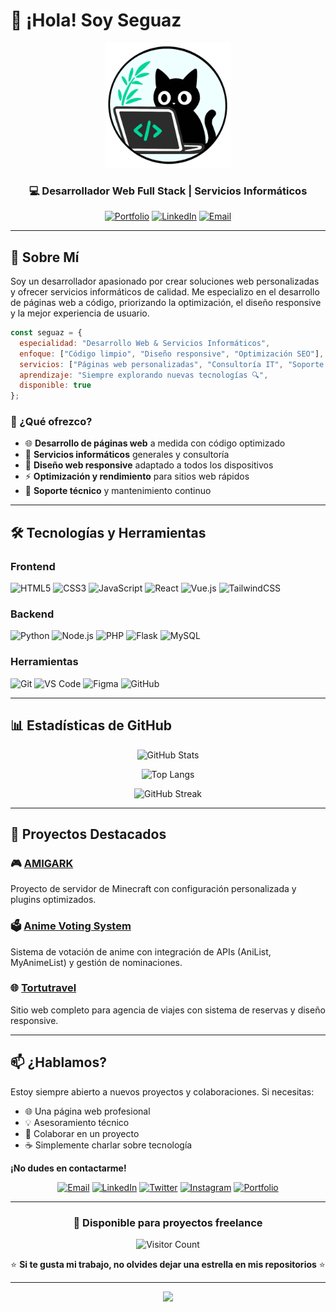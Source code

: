 # 👋 ¡Hola! Soy Seguaz

<div align="center">
  
  <!-- logo -->
  <img src="https://github.com/Seguaz/Seguaz/blob/main/assets/logo.png" alt="Logo Seguaz" width="200"/>
  
  ### 💻 Desarrollador Web Full Stack | Servicios Informáticos
  
  [![Portfolio](https://img.shields.io/badge/Portfolio-FF5722?style=for-the-badge&logo=todoist&logoColor=white)](TU_URL)
  [![LinkedIn](https://img.shields.io/badge/LinkedIn-0077B5?style=for-the-badge&logo=linkedin&logoColor=white)](TU_LINKEDIN)
  [![Email](https://img.shields.io/badge/Email-D14836?style=for-the-badge&logo=gmail&logoColor=white)](mailto:TU_EMAIL)
  
</div>

---

## 🚀 Sobre Mí

Soy un desarrollador apasionado por crear soluciones web personalizadas y ofrecer servicios informáticos de calidad. Me especializo en el desarrollo de páginas web a código, priorizando la optimización, el diseño responsive y la mejor experiencia de usuario.

```javascript
const seguaz = {
  especialidad: "Desarrollo Web & Servicios Informáticos",
  enfoque: ["Código limpio", "Diseño responsive", "Optimización SEO"],
  servicios: ["Páginas web personalizadas", "Consultoría IT", "Soporte técnico"],
  aprendizaje: "Siempre explorando nuevas tecnologías 🔍",
  disponible: true
};
```

### 🎯 ¿Qué ofrezco?

- 🌐 **Desarrollo de páginas web** a medida con código optimizado
- 💼 **Servicios informáticos** generales y consultoría
- 🎨 **Diseño web responsive** adaptado a todos los dispositivos
- ⚡ **Optimización y rendimiento** para sitios web rápidos
- 🔧 **Soporte técnico** y mantenimiento continuo

---

## 🛠️ Tecnologías y Herramientas

### Frontend
![HTML5](https://img.shields.io/badge/HTML5-E34F26?style=for-the-badge&logo=html5&logoColor=white)
![CSS3](https://img.shields.io/badge/CSS3-1572B6?style=for-the-badge&logo=css3&logoColor=white)
![JavaScript](https://img.shields.io/badge/JavaScript-F7DF1E?style=for-the-badge&logo=javascript&logoColor=black)
![React](https://img.shields.io/badge/React-20232A?style=for-the-badge&logo=react&logoColor=61DAFB)
![Vue.js](https://img.shields.io/badge/Vue.js-35495E?style=for-the-badge&logo=vue.js&logoColor=4FC08D)
![TailwindCSS](https://img.shields.io/badge/Tailwind_CSS-38B2AC?style=for-the-badge&logo=tailwind-css&logoColor=white)

### Backend
![Python](https://img.shields.io/badge/Python-3776AB?style=for-the-badge&logo=python&logoColor=white)
![Node.js](https://img.shields.io/badge/Node.js-43853D?style=for-the-badge&logo=node.js&logoColor=white)
![PHP](https://img.shields.io/badge/PHP-777BB4?style=for-the-badge&logo=php&logoColor=white)
![Flask](https://img.shields.io/badge/Flask-000000?style=for-the-badge&logo=flask&logoColor=white)
![MySQL](https://img.shields.io/badge/MySQL-00000F?style=for-the-badge&logo=mysql&logoColor=white)

### Herramientas
![Git](https://img.shields.io/badge/Git-F05032?style=for-the-badge&logo=git&logoColor=white)
![VS Code](https://img.shields.io/badge/VS_Code-007ACC?style=for-the-badge&logo=visual-studio-code&logoColor=white)
![Figma](https://img.shields.io/badge/Figma-F24E1E?style=for-the-badge&logo=figma&logoColor=white)
![GitHub](https://img.shields.io/badge/GitHub-100000?style=for-the-badge&logo=github&logoColor=white)

---

## 📊 Estadísticas de GitHub

<div align="center">
  
  ![GitHub Stats](https://github-readme-stats.vercel.app/api?username=Seguaz&show_icons=true&theme=radical&hide_border=true&bg_color=0D1117)
  
  ![Top Langs](https://github-readme-stats.vercel.app/api/top-langs/?username=Seguaz&layout=compact&theme=radical&hide_border=true&bg_color=0D1117)
  
  ![GitHub Streak](https://github-readme-streak-stats.herokuapp.com/?user=Seguaz&theme=radical&hide_border=true&background=0D1117)

</div>

---

## 🌟 Proyectos Destacados

### 🎮 [AMIGARK](https://github.com/Seguaz/AMIGARK)
Proyecto de servidor de Minecraft con configuración personalizada y plugins optimizados.

### 🗳️ [Anime Voting System](https://github.com/Seguaz/anime_voting-main)
Sistema de votación de anime con integración de APIs (AniList, MyAnimeList) y gestión de nominaciones.

### 🌐 [Tortutravel](https://github.com/Seguaz/Tortutravel)
Sitio web completo para agencia de viajes con sistema de reservas y diseño responsive.

---

## 📫 ¿Hablamos?

Estoy siempre abierto a nuevos proyectos y colaboraciones. Si necesitas:

- 🌐 Una página web profesional
- 💡 Asesoramiento técnico
- 🤝 Colaborar en un proyecto
- ☕ Simplemente charlar sobre tecnología

**¡No dudes en contactarme!**

<div align="center">
  
  [![Email](https://img.shields.io/badge/Email-D14836?style=for-the-badge&logo=gmail&logoColor=white)](mailto:TU_EMAIL)
  [![LinkedIn](https://img.shields.io/badge/LinkedIn-0077B5?style=for-the-badge&logo=linkedin&logoColor=white)](TU_LINKEDIN)
  [![Twitter](https://img.shields.io/badge/Twitter-1DA1F2?style=for-the-badge&logo=twitter&logoColor=white)](TU_TWITTER)
  [![Instagram](https://img.shields.io/badge/Instagram-E4405F?style=for-the-badge&logo=instagram&logoColor=white)](TU_INSTAGRAM)
  [![Portfolio](https://img.shields.io/badge/Portfolio-FF5722?style=for-the-badge&logo=todoist&logoColor=white)](TU_PORTFOLIO)
  
</div>

---

<div align="center">
  
  ### 💼 Disponible para proyectos freelance
  
  ![Visitor Count](https://profile-counter.glitch.me/Seguaz/count.svg)
  
  ⭐ **Si te gusta mi trabajo, no olvides dejar una estrella en mis repositorios** ⭐
  
</div>

---

<div align="center">
  <img src="https://capsule-render.vercel.app/api?type=waving&color=gradient&height=100&section=footer"/>
</div>
